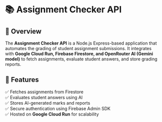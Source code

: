 # 📚 Assignment Checker API

## 🚀 Overview
The **Assignment Checker API** is a Node.js Express-based application that automates the grading of student assignment submissions. It integrates with **Google Cloud Run, Firebase Firestore, and OpenRouter AI (Gemini model)** to fetch assignments, evaluate student answers, and store grading reports.

## 🔧 Features
✅ Fetches assignments from Firestore  
✅ Evaluates student answers using AI  
✅ Stores AI-generated marks and reports  
✅ Secure authentication using Firebase Admin SDK  
✅ Hosted on **Google Cloud Run** for scalability  

